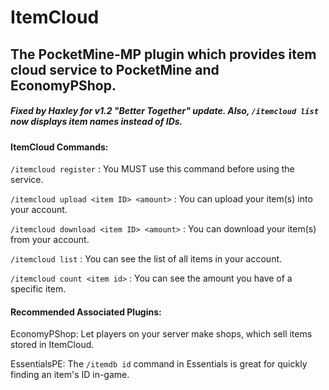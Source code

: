 # ItemCloud
## The PocketMine-MP plugin which provides item cloud service to PocketMine and EconomyPShop.

##### Fixed by Haxley for v1.2 "Better Together" update. Also, ```/itemcloud list``` now displays item names instead of IDs.

#### ItemCloud Commands:

```/itemcloud register``` : You MUST use this command before using the service.

```/itemcloud upload <item ID> <amount>``` : You can upload your item(s) into your account.

```/itemcloud download <item ID> <amount>``` : You can download your item(s) from your account.

```/itemcloud list``` : You can see the list of all items in your account.

```/itemcloud count <item id>``` : You can see the amount you have of a specific item.


#### Recommended Associated Plugins:

EconomyPShop: Let players on your server make shops, which sell items stored in ItemCloud.

EssentialsPE: The ```/itemdb id``` command in Essentials is great for quickly finding an item's ID in-game. 
